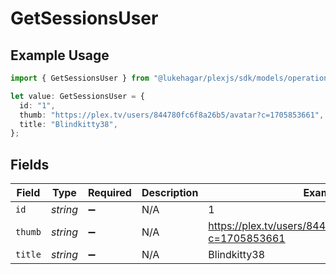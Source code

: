 # GetSessionsUser

## Example Usage

```typescript
import { GetSessionsUser } from "@lukehagar/plexjs/sdk/models/operations";

let value: GetSessionsUser = {
  id: "1",
  thumb: "https://plex.tv/users/844780fc6f8a26b5/avatar?c=1705853661",
  title: "Blindkitty38",
};
```

## Fields

| Field                                                      | Type                                                       | Required                                                   | Description                                                | Example                                                    |
| ---------------------------------------------------------- | ---------------------------------------------------------- | ---------------------------------------------------------- | ---------------------------------------------------------- | ---------------------------------------------------------- |
| `id`                                                       | *string*                                                   | :heavy_minus_sign:                                         | N/A                                                        | 1                                                          |
| `thumb`                                                    | *string*                                                   | :heavy_minus_sign:                                         | N/A                                                        | https://plex.tv/users/844780fc6f8a26b5/avatar?c=1705853661 |
| `title`                                                    | *string*                                                   | :heavy_minus_sign:                                         | N/A                                                        | Blindkitty38                                               |
